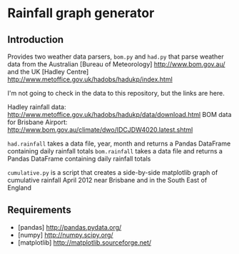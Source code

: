 # Rainfall graph generator

## Introduction

Provides two weather data parsers, `bom.py` and `had.py` that parse weather data from the Australian [Bureau of Meteorology] http://www.bom.gov.au/ and the UK [Hadley Centre] http://www.metoffice.gov.uk/hadobs/hadukp/index.html

I'm not going to check in the data to this repository, but the links are here. 

Hadley rainfall data: http://www.metoffice.gov.uk/hadobs/hadukp/data/download.html
BOM data for Brisbane Airport: http://www.bom.gov.au/climate/dwo/IDCJDW4020.latest.shtml

`had.rainfall` takes a data file, year, month and returns a Pandas DataFrame containing daily rainfall totals 
`bom.rainfall` takes a data file and returns a Pandas DataFrame containing daily rainfall totals

`cumulative.py` is a script that creates a side-by-side matplotlib graph of cumulative rainfall April 2012 near Brisbane and in the South East of England

## Requirements

* [pandas] http://pandas.pydata.org/
* [numpy] http://numpy.scipy.org/
* [matplotlib] http://matplotlib.sourceforge.net/

